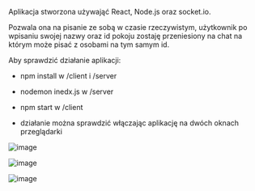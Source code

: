 Aplikacja stworzona używająć React, Node.js oraz socket.io.

Pozwala ona na pisanie ze sobą w czasie rzeczywistym, użytkownik po wpisaniu swojej nazwy oraz id pokoju zostaję przeniesiony na chat na którym może pisać z osobami na tym samym id.

Aby sprawdzić działanie aplikacji:

- npm install w /client i /server

- nodemon inedx.js w /server

- npm start w /client

- działanie można sprawdzić włączając aplikację na dwóch oknach przeglądarki  

![image](https://user-images.githubusercontent.com/92587389/213053272-c4bfeec0-3e76-4d46-934c-a348e5b0b2ea.png)  

![image](https://user-images.githubusercontent.com/92587389/213053328-96a5d54c-0972-44a7-90dd-08f1586b5a3c.png)  

![image](https://user-images.githubusercontent.com/92587389/213053361-94bbceab-e4af-454c-ba6b-35f474d2fe03.png)
